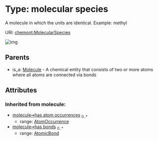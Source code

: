 
# Type: molecular species


A molecule in which the units are identical. Example: methyl

URI: [chemont:MolecularSpecies](http://w3id.org/chemontMolecularSpecies)


![img](http://yuml.me/diagram/nofunky;dir:TB/class/[Molecule],[Molecule]^-[MolecularSpecies],[AtomicBond],[AtomOccurrence])

## Parents

 *  is_a: [Molecule](Molecule.md) - A chemical entity that consists of two or more atoms where all atoms are connected via bonds

## Attributes


### Inherited from molecule:

 * [molecule➞has atom occurrences](molecule_has_atom_occurrences.md)  <sub>0..*</sub>
    * range: [AtomOccurrence](AtomOccurrence.md)
 * [molecule➞has bonds](molecule_has_bonds.md)  <sub>0..*</sub>
    * range: [AtomicBond](AtomicBond.md)
